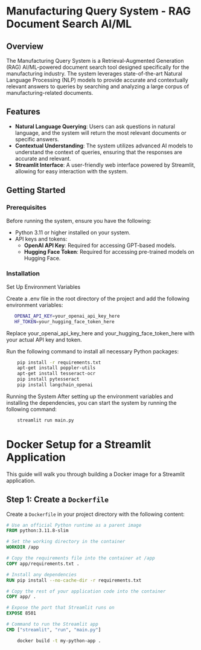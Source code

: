 # Manufacturing Query System - RAG Document Search AI/ML

## Overview

The Manufacturing Query System is a Retrieval-Augmented Generation (RAG) AI/ML-powered document search tool designed specifically for the manufacturing industry. The system leverages state-of-the-art Natural Language Processing (NLP) models to provide accurate and contextually relevant answers to queries by searching and analyzing a large corpus of manufacturing-related documents.

## Features

- **Natural Language Querying**: Users can ask questions in natural language, and the system will return the most relevant documents or specific answers.
- **Contextual Understanding**: The system utilizes advanced AI models to understand the context of queries, ensuring that the responses are accurate and relevant.
- **Streamlit Interface**: A user-friendly web interface powered by Streamlit, allowing for easy interaction with the system.

## Getting Started

### Prerequisites

Before running the system, ensure you have the following:

- Python 3.11 or higher installed on your system.
- API keys and tokens:
  - **OpenAI API Key**: Required for accessing GPT-based models.
  - **Hugging Face Token**: Required for accessing pre-trained models on Hugging Face.

### Installation

Set Up Environment Variables

Create a .env file in the root directory of the project and add the following environment variables:

```bash
   OPENAI_API_KEY=your_openai_api_key_here
   HF_TOKEN=your_hugging_face_token_here
```

Replace your_openai_api_key_here and your_hugging_face_token_here with your actual API key and token.

Run the following command to install all necessary Python packages:

```bash
    pip install -r requirements.txt
    apt-get install poppler-utils
    apt-get install tesseract-ocr
    pip install pytesseract
    pip install langchain_openai
```

Running the System
After setting up the environment variables and installing the dependencies, you can start the system by running the following command:

```bash
    streamlit run main.py
```

# Docker Setup for a Streamlit Application

This guide will walk you through building a Docker image for a Streamlit application.

## Step 1: Create a `Dockerfile`

Create a `Dockerfile` in your project directory with the following content:

```Dockerfile
# Use an official Python runtime as a parent image
FROM python:3.11.8-slim

# Set the working directory in the container
WORKDIR /app

# Copy the requirements file into the container at /app
COPY app/requirements.txt .

# Install any dependencies
RUN pip install --no-cache-dir -r requirements.txt

# Copy the rest of your application code into the container
COPY app/ .

# Expose the port that Streamlit runs on
EXPOSE 8501

# Command to run the Streamlit app
CMD ["streamlit", "run", "main.py"]
```


```bash
    docker build -t my-python-app .
```
